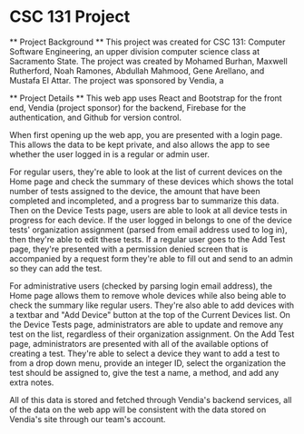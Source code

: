 # CSC 131 Project

** Project Background **
This project was created for CSC 131: Computer Software Engineering, an upper division computer science class at Sacramento State. The project was created by Mohamed Burhan, Maxwell Rutherford, Noah Ramones, Abdullah Mahmood, Gene Arellano, and Mustafa El Attar. The project was sponsored by Vendia, a 

** Project Details **
This web app uses React and Bootstrap for the front end, Vendia (project sponsor) for the backend, Firebase for the authentication, and Github for version control. 

When first opening up the web app, you are presented with a login page. This allows the data to be kept private, and also allows the app to see whether the user logged in is a regular or admin user.

For regular users, they're able to look at the list of current devices on the Home page and check the summary of these devices which shows the total number of tests assigned to the device, the amount that have been completed and incompleted, and a progress bar to summarize this data. Then on the Device Tests page, users are able to look at all device tests in progress for each device. If the user logged in belongs to one of the device tests' organization assignment (parsed from email address used to log in), then they're able to edit these tests. If a regular user goes to the Add Test page, they're presented with a permission denied screen that is accompanied by a request form they're able to fill out and send to an admin so they can add the test.

For administrative users (checked by parsing login email address), the Home page allows them to remove whole devices while also being able to check the summary like regular users. They're also able to add devices with a textbar and "Add Device" button at the top of the Current Devices list. On the Device Tests page, administrators are able to update and remove any test on the list, regardless of their organization assignment. On the Add Test page, administrators are presented with all of the available options of creating a test. They're able to select a device they want to add a test to from a drop down menu, provide an integer ID, select the organization the test should be assigned to, give the test a name, a method, and add any extra notes. 

All of this data is stored and fetched through Vendia's backend services, all of the data on the web app will be consistent with the data stored on Vendia's site through our team's account. 
